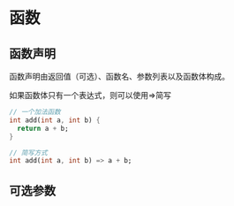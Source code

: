 # 函数

## 函数声明

函数声明由返回值（可选）、函数名、参数列表以及函数体构成。

如果函数体只有一个表达式，则可以使用=&gt;简写

```dart
// 一个加法函数
int add(int a, int b) {
  return a + b;
}

// 简写方式
int add(int a, int b) => a + b;
```

## 可选参数





